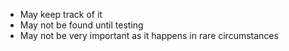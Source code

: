 - May keep track of it
- May not be found until testing
- May not be very important as it happens in rare circumstances